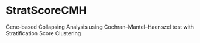 # StratScoreCMH
Gene-based Collapsing Analysis using Cochran–Mantel–Haenszel test with Stratification Score Clustering
